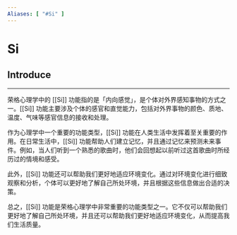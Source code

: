 ```yaml
---
Aliases: [ "#Si" ]
---
```

# Si

## Introduce
---

荣格心理学中的 [[Si]] 功能指的是「内向感觉」，是个体对外界感知事物的方式之一。[[Si]] 功能主要涉及个体的感官和直觉能力，包括对外界事物的颜色、质地、温度、气味等感官信息的接收和处理。

作为心理学中一个重要的功能类型，[[Si]] 功能在人类生活中发挥着至关重要的作用。在日常生活中，[[Si]] 功能帮助人们建立记忆，并且通过记忆来预测未来事件。例如，当人们听到一个熟悉的歌曲时，他们会回想起以前听过这首歌曲时所经历过的情境和感受。

此外，[[Si]] 功能还可以帮助我们更好地适应环境变化。通过对环境变化进行细致观察和分析，个体可以更好地了解自己所处环境，并且根据这些信息做出合适的决策。

总之，[[Si]] 功能是荣格心理学中非常重要的功能类型之一。它不仅可以帮助我们更好地了解自己所处环境，并且还可以帮助我们更好地适应环境变化，从而提高我们生活质量。